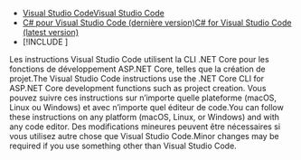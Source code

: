 * [<span data-ttu-id="3bd3f-101">Visual Studio Code</span><span class="sxs-lookup"><span data-stu-id="3bd3f-101">Visual Studio Code</span></span>](https://code.visualstudio.com/download)
* [<span data-ttu-id="3bd3f-102">C# pour Visual Studio Code (dernière version)</span><span class="sxs-lookup"><span data-stu-id="3bd3f-102">C# for Visual Studio Code (latest version)</span></span>](https://marketplace.visualstudio.com/items?itemName=ms-dotnettools.csharp)
* [!INCLUDE [](~/includes/3.0-SDK.md)]

<span data-ttu-id="3bd3f-103">Les instructions Visual Studio Code utilisent la CLI .NET Core pour les fonctions de développement ASP.NET Core, telles que la création de projet.</span><span class="sxs-lookup"><span data-stu-id="3bd3f-103">The Visual Studio Code instructions use the .NET Core CLI for ASP.NET Core development functions such as project creation.</span></span> <span data-ttu-id="3bd3f-104">Vous pouvez suivre ces instructions sur n’importe quelle plateforme (macOS, Linux ou Windows) et avec n’importe quel éditeur de code.</span><span class="sxs-lookup"><span data-stu-id="3bd3f-104">You can follow these instructions on any platform (macOS, Linux, or Windows) and with any code editor.</span></span> <span data-ttu-id="3bd3f-105">Des modifications mineures peuvent être nécessaires si vous utilisez autre chose que Visual Studio Code.</span><span class="sxs-lookup"><span data-stu-id="3bd3f-105">Minor changes may be required if you use something other than Visual Studio Code.</span></span>
